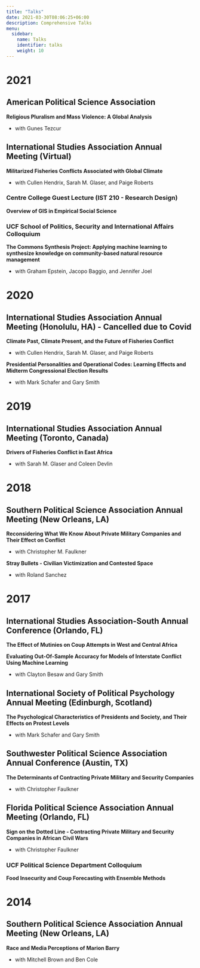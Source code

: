 ```yaml
---
title: "Talks"
date: 2021-03-30T08:06:25+06:00
description: Comprehensive Talks
menu:
  sidebar:
    name: Talks
    identifier: talks
    weight: 10
---
```

# 2021
## American Political Science Association
**Religious Pluralism and Mass Violence: A Global Analysis**
* with Gunes Tezcur

## International Studies Association Annual Meeting (Virtual)
**Militarized Fisheries Conflicts Associated with Global Climate**
* with Cullen Hendrix, Sarah M. Glaser, and Paige Roberts

### Centre College Guest Lecture (IST 210 - Research Design)
**Overview of GIS in Empirical Social Science**

### UCF School of Politics, Security and International Affairs Colloquium
**The Commons Synthesis Project: Applying machine learning to synthesize knowledge on community-based natural resource management**
* with Graham Epstein, Jacopo Baggio, and Jennifer Joel

# 2020
## International Studies Association Annual Meeting (Honolulu, HA) - Cancelled due to Covid
**Climate Past, Climate Present, and the Future of Fisheries Conflict**
* with Cullen Hendrix, Sarah M. Glaser, and Paige Roberts

**Presidential Personalities and Operational Codes: Learning Effects and Midterm Congressional Election Results**
* with Mark Schafer and Gary Smith

# 2019
## International Studies Association Annual Meeting (Toronto, Canada)
**Drivers of Fisheries Conflict in East Africa**
* with Sarah M. Glaser and Coleen Devlin

# 2018
## Southern Political Science Association Annual Meeting (New Orleans, LA)
**Reconsidering What We Know About Private Military Companies and Their Effect on Conflict**
* with Christopher M. Faulkner

**Stray Bullets - Civilian Victimization and Contested Space**
* with Roland Sanchez

# 2017
## International Studies Association-South Annual Conference (Orlando, FL)
**The Effect of Mutinies on Coup Attempts in West and Central Africa**

**Evaluating Out-Of-Sample Accuracy for Models of Interstate Conflict Using Machine Learning**
* with Clayton Besaw and Gary Smith

## International Society of Political Psychology Annual Meeting (Edinburgh, Scotland)
**The Psychological Characteristics of Presidents and Society, and Their Effects on Protest Levels**
* with Mark Schafer and Gary Smith

## Southwester Political Science Association Annual Conference (Austin, TX)
**The Determinants of Contracting Private Military and Security Companies**
* with Christopher Faulkner

## Florida Political Science Association Annual Meeting (Orlando, FL)
**Sign on the Dotted Line - Contracting Private Military and Security Companies in African Civil Wars**
* with Christopher Faulkner

### UCF Political Science Department Colloquium
**Food Insecurity and Coup Forecasting with Ensemble Methods**

# 2014
## Southern Political Science Association Annual Meeting (New Orleans, LA)
**Race and Media Perceptions of Marion Barry**
* with Mitchell Brown and Ben Cole
